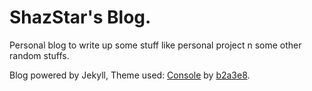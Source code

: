 # ShazStar's Blog.

Personal blog to write up some stuff like personal project n some other random stuffs.

Blog powered by Jekyll, Theme used: [Console](https://github.com/b2a3e8/jekyll-theme-console) by [b2a3e8](https://github.com/b2a3e8/).
